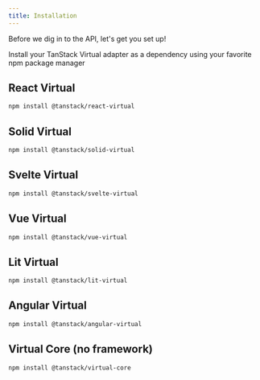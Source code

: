 ```yaml
---
title: Installation
---
```


Before we dig in to the API, let's get you set up!

Install your TanStack Virtual adapter as a dependency using your favorite npm package manager

## React Virtual

```bash
npm install @tanstack/react-virtual
```

## Solid Virtual

```bash
npm install @tanstack/solid-virtual
```

## Svelte Virtual

```bash
npm install @tanstack/svelte-virtual
```

## Vue Virtual

```bash
npm install @tanstack/vue-virtual
```

## Lit Virtual

```bash
npm install @tanstack/lit-virtual
```

## Angular Virtual

```bash
npm install @tanstack/angular-virtual
```

## Virtual Core (no framework)

```bash
npm install @tanstack/virtual-core
```
